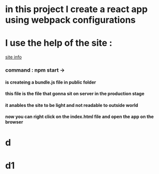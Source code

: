 # in  this project I create a react app using webpack configurations
# I use the help of the site : 
[site info](https://dev.to/iamismile/how-to-setup-webpack-and-babel-for-react-59ph)


### command : npm start -> 
#### is createing a bundle.js file in public folder
#### this file is the file that gonna sit on server in the production stage
#### it anables the site to be light and not readable to outside world
#### now you can right click on the index.html file and open the app on the browser
#  d



#  d1


<!-- sdsadasdas -->